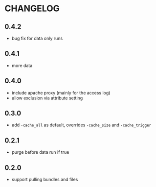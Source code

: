 CHANGELOG
=========

0.4.2
-----
* bug fix for data only runs

0.4.1
-----
* more data

0.4.0
-----
* include apache proxy (mainly for the access log)
* allow exclusion via attribute setting

0.3.0
-----
* add `-cache_all` as default, overrides `-cache_size` and `-cache_trigger`

0.2.1
-----
* purge before data run if true

0.2.0
-----
* support pulling bundles and files
